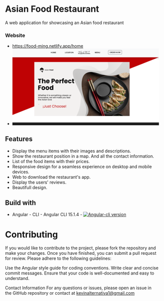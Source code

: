 
# Asian Food Restaurant
A web application for showcasing an Asian food restaurant

### Website

- https://food-ming.netlify.app/home
- ![](https://github.com/KevinGuzmanH/food-ming/blob/master/food-ming-img.png)

## Features
- Display the menu items with their images and descriptions.
- Show the restaurant position in a map. And all the contact information.
- List of the food items with their prices.
- Responsive design for a seamless experience on desktop and mobile devices.
- Web to download the restaurant's app.
- Display the users' reviews.
- Beautifull design.

## Build with
- Angular - CLI - Angular CLI 15.1.4 - [![Angular-cli version](https://img.shields.io/badge/Angular-15.1.4-red.svg)](https://angular.io/cli)

# Contributing
If you would like to contribute to the project, please fork the repository and make your changes. Once you have finished, you can submit a pull request for review. Please adhere to the following guidelines:

Use the Angular style guide for coding conventions.
Write clear and concise commit messages.
Ensure that your code is well-documented and easy to understand.

Contact Information
For any questions or issues, please open an issue in the GitHub repository or contact at kevinalternativa1@gmail.com 
